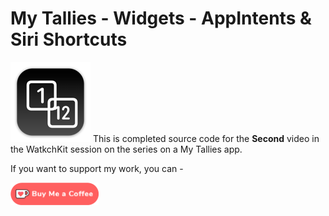 # My Tallies - Widgets - AppIntents & Siri Shortcuts

![mac128](Images/mac128.png) This is completed source code for the **Second** video in the WatkchKit session on the series on a My Tallies app.



If you want to support my work, you can - </br>

<a href='https://ko-fi.com/Z8Z22WRVG' target='_blank'><img height='36' style='border:0px;height:36px;' src='Images/kofi3.png' border='0' alt='Buy Me a Coffee at ko-fi.com' /></a>

